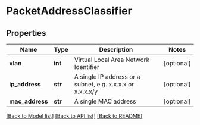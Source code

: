 # PacketAddressClassifier

## Properties
Name | Type | Description | Notes
------------ | ------------- | ------------- | -------------
**vlan** | **int** | Virtual Local Area Network Identifier | [optional] 
**ip_address** | **str** | A single IP address or a subnet, e.g. x.x.x.x or x.x.x.x/y | [optional] 
**mac_address** | **str** | A single MAC address | [optional] 

[[Back to Model list]](../README.md#documentation-for-models) [[Back to API list]](../README.md#documentation-for-api-endpoints) [[Back to README]](../README.md)

